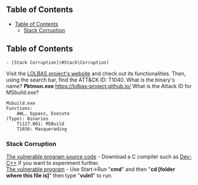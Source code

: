 ## Table of Contents

  - [Table of Contents](#Table\of\Contents)
    - [Stack Corruption](#Stack\Corruption)

## Table of Contents

    - [Stack Corruption](#Stack\Corruption)


Visit the [LOLBAS project's website](https://lolbas-project.github.io/) and check out its functionalities. Then, using the search bar, find the ATT&CK ID: T1040. What is the binary's name?
**Pktmon.exe**
https://lolbas-project.github.io/
What is the Attack ID for MSbuild.exe?
```plaintext
Msbuild.exe	
Functions:
	AWL, bypass, Execute
(Type): Binaries	
	T1127.001: MSBuild
	T1036: Masquerading
```

### Stack Corruption
[The vulnerable program source code](http://www.theamazingking.com/vuln1.c) - Download a C compiler such as [Dev-C++](http://www.bloodshed.net/devcpp.html) if you want to experiment further.  
[The vulnerable program](http://www.theamazingking.com/vuln1.exe) - Use Start->Run "**cmd**" and then "**cd [folder where this file is]**" then type "**vuln1**" to run. 